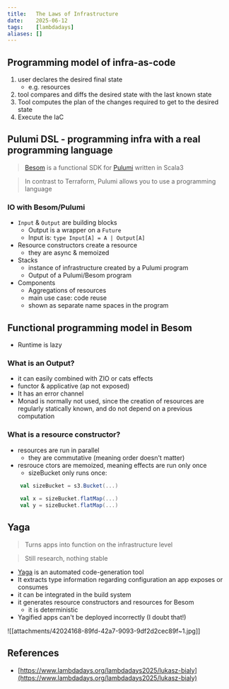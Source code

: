 ```yaml
---
title:   The Laws of Infrastructure
date:    2025-06-12
tags:    [lambdadays]
aliases: []
---
```


## Programming model of infra-as-code

1. user declares the desired final state
    - e.g. resources
2. tool compares and diffs the desired state with the last known state
3. Tool computes the plan of the changes required to get to the desired state
4. Execute the IaC

## Pulumi DSL - programming infra with a real programming language

> [Besom](https://github.com/VirtusLab/besom) is a functional SDK for [Pulumi](https://www.pulumi.com/) written in Scala3

> In contrast to Terraform, Pulumi allows you to use a programming language

### IO with Besom/Pulumi

- `Input` & `Output` are building blocks
    - Output is a wrapper on a `Future`
    - Input is: `type Input[A] = A | Output[A]`
- Resource constructors create a resource
    - they are async & memoized
- Stacks
    - instance of infrastructure created by a Pulumi program
    - Output of a Pulumi/Besom program
- Components
    - Aggregations of resources
    - main use case: code reuse
    - shown as separate name spaces in the program

## Functional programming model in Besom

- Runtime is lazy

### What is an Output?

- it can easily combined with ZIO or cats effects
- functor & applicative (ap not exposed)
- It has an error channel
- Monad is normally not used, since the creation of resources are regularly
  statically known, and do not depend on a previous computation

### What is a resource constructor?

- resources are run in parallel
    - they are commutative (meaning order doesn't matter)
- resrouce ctors are memoized, meaning effects are run only once
  - sizeBucket only runs once:

```scala
    val sizeBucket = s3.Bucket(...)
    
    val x = sizeBucket.flatMap(...)
    val y = sizeBucket.flatMap(...)
```

## Yaga

> Turns apps into function on the infrastructure level

> Still research, nothing stable

- [Yaga](https://virtuslab.com/blog/scala/infrastructure-as-type-ops/#eliminating-deployment-guesswork-with-yaga) is an automated code-generation tool
- It extracts type information regarding configuration an app exposes or
  consumes
- it can be integrated in the build system
- it generates resource constructors and resources for Besom
    - it is deterministic
- Yagified apps can't be deployed incorrectly (I doubt that!)

![[attachments/42024168-89fd-42a7-9093-9df2d2cec89f~1.jpg]]

## References

- [https://www.lambdadays.org/lambdadays2025/lukasz-bialy](https://www.lambdadays.org/lambdadays2025/lukasz-bialy) 

